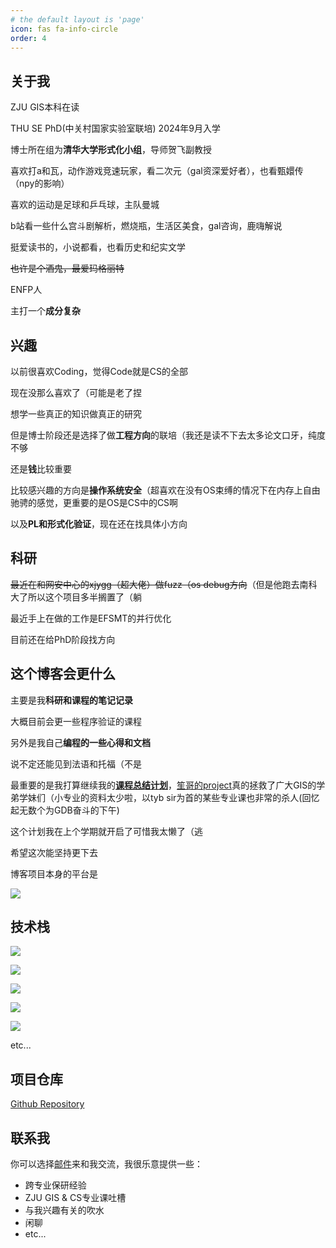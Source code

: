 ```yaml
---
# the default layout is 'page'
icon: fas fa-info-circle
order: 4
---
```


## 关于我

ZJU GIS本科在读

THU SE PhD(中关村国家实验室联培) 2024年9月入学

博士所在组为**清华大学形式化小组**，导师贺飞副教授

喜欢打a和瓦，动作游戏竞速玩家，看二次元（gal资深爱好者），也看甄嬛传（npy的影响）

喜欢的运动是足球和乒乓球，主队曼城

b站看一些什么宫斗剧解析，燃烧瓶，生活区美食，gal咨询，鹿嗨解说

挺爱读书的，小说都看，也看历史和纪实文学

~~也许是个酒鬼，最爱玛格丽特~~

ENFP人

主打一个**成分复杂**

## **兴趣**

以前很喜欢Coding，觉得Code就是CS的全部

现在没那么喜欢了（可能是老了捏

想学一些真正的知识做真正的研究

但是博士阶段还是选择了做**工程方向**的联培（我还是读不下去太多论文口牙，纯度不够

还是**钱**比较重要

比较感兴趣的方向是**操作系统安全**（超喜欢在没有OS束缚的情况下在内存上自由驰骋的感觉，更重要的是OS是CS中的CS啊

以及**PL和形式化验证**，现在还在找具体小方向

## 科研

~~最近在和网安中心的xjygg（超大佬）做fuzz（os debug方向~~（但是他跑去南科大了所以这个项目多半搁置了（躺

最近手上在做的工作是EFSMT的并行优化

目前还在给PhD阶段找方向

## 这个博客会更什么

主要是我**科研和课程的笔记记录**

大概目前会更一些程序验证的课程

另外是我自己**编程的一些心得和文档**

说不定还能见到法语和托福（不是

最重要的是我打算继续我的[**课程总结计划**](https://github.com/jwimd/ZJU-GIS-CS-Course-Guide)，[笙哥的project](https://github.com/yunwei37/ZJU-CS-GIS-ClassNotes)真的拯救了广大GIS的学弟学妹们（小专业的资料太少啦，以tyb sir为首的某些专业课也非常的杀人(回忆起无数个为GDB奋斗的下午)

这个计划我在上个学期就开启了可惜我太懒了（逃

希望这次能坚持更下去

博客项目本身的平台是

![](https://img.shields.io/badge/Ubuntu-v20.04-brightgreen)

## 技术栈

![](https://img.shields.io/badge/C-C17-blue)

![](https://img.shields.io/badge/C%2B%2B-GCC%2022-blue)

![](https://img.shields.io/badge/Python-%3E3.0-blue)

![](https://img.shields.io/badge/JavaScript-%09%20ECMAScript%202021-blue)

![](https://img.shields.io/badge/Nodejs-vue3-blue)

etc...

## 项目仓库

[Github Repository](https://github.com/jwimd/jwimd.github.io)

## 联系我

你可以选择[邮件](mailto:chenjiewei@zju.edu.cn)来和我交流，我很乐意提供一些：

- 跨专业保研经验
- ZJU GIS & CS专业课吐槽
- 与我兴趣有关的吹水
- 闲聊
- etc...
